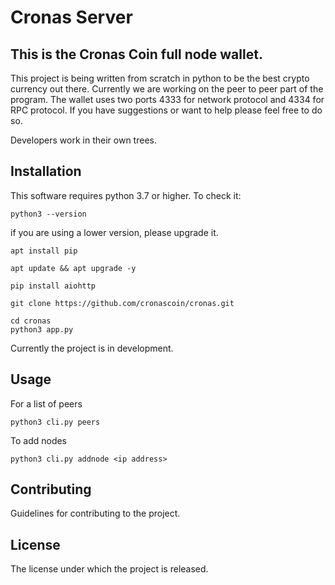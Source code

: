 # Cronas Server

## This is the Cronas Coin full node wallet.

This project is being written from scratch in python to be the best crypto currency out there. Currently we are working on the peer to peer part of the program. The wallet uses two ports 4333 for network protocol and 4334 for RPC protocol. If you have suggestions or want to help please feel free to do so.

Developers work in their own trees.

## Installation
This software requires python 3.7 or higher. To check it:
```
python3 --version
```
if you are using a lower version, please upgrade it.
```
apt install pip
```
```
apt update && apt upgrade -y
```
```
pip install aiohttp
```
```
git clone https://github.com/cronascoin/cronas.git
```
```
cd cronas
python3 app.py
```

Currently the project is in development.

## Usage

For a list of peers
```
python3 cli.py peers
```
To add nodes
```
python3 cli.py addnode <ip address>
```


## Contributing

Guidelines for contributing to the project.

## License

The license under which the project is released.

